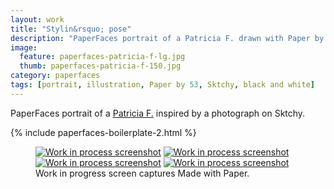 ```yaml
---
layout: work
title: "Stylin&rsquo; pose"
description: "PaperFaces portrait of a Patricia F. drawn with Paper by 53 on an iPad."
image: 
  feature: paperfaces-patricia-f-lg.jpg
  thumb: paperfaces-patricia-f-150.jpg
category: paperfaces
tags: [portrait, illustration, Paper by 53, Sktchy, black and white]
---
```


PaperFaces portrait of a [Patricia F.](http://sktchy.com/hLo0C) inspired by a photograph on Sktchy.

{% include paperfaces-boilerplate-2.html %}

<figure class="third">
	<a href="{{ site.url }}/images/paperfaces-patricia-f-process-1-lg.jpg"><img src="{{ site.url }}/images/paperfaces-patricia-f-process-1-600.jpg" alt="Work in process screenshot"></a>
	<a href="{{ site.url }}/images/paperfaces-patricia-f-process-2-lg.jpg"><img src="{{ site.url }}/images/paperfaces-patricia-f-process-2-600.jpg" alt="Work in process screenshot"></a>
	<a href="{{ site.url }}/images/paperfaces-patricia-f-process-3-lg.jpg"><img src="{{ site.url }}/images/paperfaces-patricia-f-process-3-600.jpg" alt="Work in process screenshot"></a>
	<a href="{{ site.url }}/images/paperfaces-patricia-f-process-4-lg.jpg"><img src="{{ site.url }}/images/paperfaces-patricia-f-process-4-600.jpg" alt="Work in process screenshot"></a>
	<figcaption>Work in progress screen captures Made with Paper.</figcaption>
</figure>